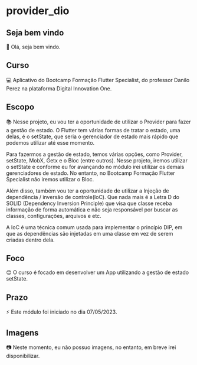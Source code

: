# provider_dio

## Seja bem vindo

👋 Olá, seja bem vindo.

## Curso

💻 Aplicativo do Bootcamp Formação Flutter Specialist, do professor Danilo Perez na plataforma Digital Innovation One.

## Escopo

📚 Nesse projeto, eu vou ter a oportunidade de utilizar o Provider para fazer a gestão de estado.
O Flutter tem várias formas de tratar o estado, uma delas, é o setState, que seria o gerenciador
de estado mais rápido que podemos utilizar até esse momento. 

Para fazermos a gestão de estado, temos várias opções, como Provider, setState, MobX, Getx e o Bloc (entre outros). Nesse projeto, iremos utilizar o setState e conforme eu for avançando no módulo irei utilizar os demais gerenciadores de estado. No entanto, no Bootcamp Formação Flutter Specialist não iremos utilizar o Bloc.

Além disso, também vou ter a oportunidade de utilizar a Injeção de dependência / inversão de controle(IoC).
Que nada mais é a Letra D do SOLID (Dependency Inversion Principle) que visa que classe receba informação de forma automática e não seja responsável por buscar as classes, configurações, arquivos e etc.

A IoC é uma técnica comum usada para implementar o princípio DIP, em que as dependências são injetadas em uma classe em vez de serem criadas dentro dela.

## Foco

😊 O curso é focado em desenvolver um App utilizando a gestão de estado setState.

## Prazo

⚡ Este módulo foi iniciado no dia 07/05/2023.

## Imagens

:camera: Neste momento, eu não possuo imagens, no entanto, em breve irei disponibilizar.
